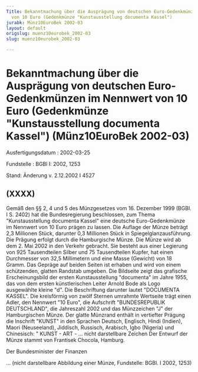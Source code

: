 ```yaml
---
Title: Bekanntmachung über die Ausprägung von deutschen Euro-Gedenkmünzen im Nennwert
  von 10 Euro (Gedenkmünze "Kunstausstellung documenta Kassel")
jurabk: Münz10EuroBek 2002-03
layout: default
origslug: muenz10eurobek_2002-03
slug: muenz10eurobek_2002-03

---
```


# Bekanntmachung über die Ausprägung von deutschen Euro-Gedenkmünzen im Nennwert von 10 Euro (Gedenkmünze "Kunstausstellung documenta Kassel") (Münz10EuroBek 2002-03)

Ausfertigungsdatum
:   2002-03-25

Fundstelle
:   BGBl I: 2002, 1253

Stand: Änderung v. 2.12.2002 I 4527

## (XXXX)

Gemäß den §§ 2, 4 und 5 des Münzgesetzes vom 16. Dezember 1999 (BGBl.
I S. 2402) hat die Bundesregierung beschlossen, zum Thema
"Kunstausstellung documenta Kassel" eine deutsche Euro-Gedenkmünze im
Nennwert von 10 Euro prägen zu lassen.
Die Auflage der Münze beträgt 2,3 Millionen Stück, darunter 0,3
Millionen Stück in Spiegelglanzausführung. Die Prägung erfolgt durch
die Hamburgische Münze. Die Münze wird ab dem 2. Mai 2002 in den
Verkehr gebracht. Sie besteht aus einer Legierung von 925
Tausendteilen Silber und 75 Tausendteilen Kupfer, hat einen
Durchmesser von 32,5 Millimetern und eine Masse (Gewicht) von 18
Gramm. Das Gepräge auf beiden Seiten ist erhaben und wird von einem
schützenden, glatten Randstab umgeben.
Die Bildseite zeigt das grafische Erscheinungsbild der ersten
Kunstausstellung "documenta" im Jahre 1955, das von dem ersten
künstlerischen Leiter Arnold Bode als Logo ausgewählte kleine "d". Die
Beschriftung darunter lautet "DOCUMENTA KASSEL".
Die kreisförmig von zwölf Sternen umrahmte Wertseite trägt einen
Adler, den Nennwert "10 Euro", die Aufschrift "BUNDESREPUBLIK
DEUTSCHLAND", die Jahreszahl 2002 und das Münzzeichen "J" der
Hamburgischen Münze.
Der glatte Münzrand enthält in vertiefter Prägung die Inschrift
"KUNST" in den Sprachen Deutsch, Englisch, Hindi (Indien), Maori
(Neuseeland), Jiddisch, Russisch, Arabisch, Igbo (Nigeria) und
Chinesisch:
" KUNST - ART -
... nicht darstellbare Zeichen
Der Entwurf der Münze stammt von Frantisek Chocola, Hamburg.

Der Bundesminister der Finanzen

...
(nicht darstellbare Abbildung einer Münze,
Fundstelle: BGBl. I 2002, 1253)

